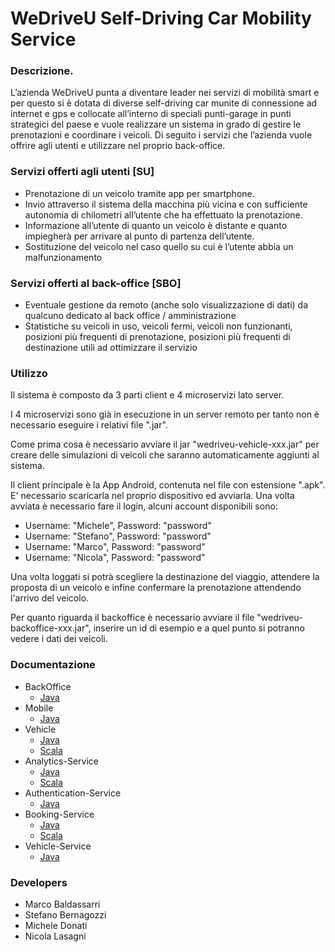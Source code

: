 
# WeDriveU Self-Driving Car Mobility Service 

### Descrizione.

L’azienda WeDriveU punta a diventare leader nei servizi di mobilità smart e per questo si è dotata di diverse self-driving car munite di connessione ad internet e gps e collocate all’interno di speciali punti-garage in punti strategici del paese e vuole realizzare un sistema in grado di gestire le prenotazioni e coordinare i veicoli.
Di seguito i servizi che l’azienda vuole offrire agli utenti e utilizzare nel proprio back-office.

### Servizi offerti agli utenti [SU]
 * Prenotazione di un veicolo tramite app per smartphone.  
 * Invio attraverso il sistema della macchina più vicina e con sufficiente autonomia di chilometri all’utente che ha effettuato la prenotazione.
 * Informazione all’utente di quanto un veicolo è distante e quanto impiegherà per arrivare al punto di partenza dell’utente.
 * Sostituzione del veicolo nel caso quello su cui è l’utente abbia un malfunzionamento

### Servizi offerti al back-office [SBO]
 * Eventuale gestione da remoto (anche solo visualizzazione di dati) da qualcuno dedicato al back office / amministrazione
 * Statistiche su veicoli in uso, veicoli fermi, veicoli non funzionanti, posizioni più frequenti di prenotazione, posizioni più frequenti di destinazione utili ad ottimizzare il servizio

### Utilizzo

Il sistema è composto da 3 parti client e 4 microservizi lato server.

I 4 microservizi sono già in esecuzione in un server remoto per tanto non è necessario eseguire i relativi file ".jar".

Come prima cosa è necessario avviare il jar "wedriveu-vehicle-xxx.jar" per creare delle simulazioni di veicoli che
saranno automaticamente aggiunti al sistema.

Il client principale è la App Android, contenuta nel file con estensione ".apk".
E' necessario scaricarla nel proprio dispositivo ed avviarla.
Una volta avviata è necessario fare il login, alcuni account disponibili sono:

- Username: "Michele", Password: "password"
- Username: "Stefano", Password: "password"
- Username: "Marco", Password: "password"
- Username: "Nicola", Password: "password"

Una volta loggati si potrà scegliere la destinazione del viaggio, attendere la proposta di un veicolo e infine
confermare la prenotazione attendendo l'arrivo del veicolo.

Per quanto riguarda il backoffice è necessario avviare il file "wedriveu-backoffice-xxx.jar", inserire un id
di esempio e a quel punto si potranno vedere i dati dei veicoli.

### Documentazione
 * BackOffice
    - [Java](https://nlasagni.github.io/S3-16-we-drive-u/java/:backoffice/)
 * Mobile
    - [Java](https://nlasagni.github.io/S3-16-we-drive-u/java/:mobile/)
 * Vehicle
    - [Java](https://nlasagni.github.io/S3-16-we-drive-u/java/:vehicle/)
    - [Scala](https://nlasagni.github.io/S3-16-we-drive-u/scala/:vehicle/)
 * Analytics-Service
    - [Java](https://nlasagni.github.io/S3-16-we-drive-u/java/:services:analytics/)
    - [Scala](https://nlasagni.github.io/S3-16-we-drive-u/scala/:services:analytics/)
 * Authentication-Service
    - [Java](https://nlasagni.github.io/S3-16-we-drive-u/java/:services:authentication/)
 * Booking-Service
    - [Java](https://nlasagni.github.io/S3-16-we-drive-u/java/:services:booking/)
    - [Scala](https://nlasagni.github.io/S3-16-we-drive-u/scala/:services:booking/)
 * Vehicle-Service
    - [Java](https://nlasagni.github.io/S3-16-we-drive-u/java/:services:vehicle/)

### Developers
 * Marco Baldassarri
 * Stefano Bernagozzi
 * Michele Donati
 * Nicola Lasagni
 
 